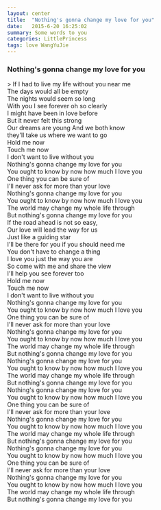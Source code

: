 ```yaml
---
layout: center
title:  "Nothing's gonna change my love for you"
date:   2015-6-20 16:25:02
summary: Some words to you
categories: LittlePrincess
tags: love WangYuJie
---
```


### <span class="blue">Nothing's gonna change my love for you</span>

<span class="green"> > If I had to live my life without you near me</span><br/>
<span class="green">The days would all be empty</span><br/>
<span class="green">The nights would seem so long</span><br/>
<span class="green">With you I see forever oh so clearly</span><br/>
<span class="green">I might have been in love before</span><br/>
<span class="green">But it never felt this strong</span><br/>
<span class="green">Our dreams are young And we both know</span><br/>
<span class="green">they'll take us where we want to go</span><br/>
<span class="green">Hold me now</span><br/>
<span class="green">Touch me now</span><br/>
<span class="green">I don't want to live without you</span><br/>
<span class="green">Nothing's gonna change my love for you</span><br/>
<span class="green">You ought to know by now how much I love you</span><br/>
<span class="green">One thing you can be sure of</span><br/>
<span class="green">I'll never ask for more than your love</span><br/>
<span class="green">Nothing's gonna change my love for you</span><br/>
<span class="green">You ought to know by now how much I love you</span><br/>
<span class="green">The world may change my whole life through</span><br/>
<span class="green">But nothing's gonna change my love for you</span><br/>
<span class="green">If the road ahead is not so easy,</span><br/>
<span class="green">Our love will lead the way for us</span><br/>
<span class="green">Just like a guiding star</span><br/>
<span class="green">I'll be there for you if you should need me</span><br/>
<span class="green">You don't have to change a thing</span><br/>
<span class="green">I love you just the way you are</span><br/>
<span class="green">So come with me and share the view</span><br/>
<span class="green">I'll help you see forever too</span><br/>
<span class="green">Hold me now</span><br/>
<span class="green">Touch me now</span><br/>
<span class="green">I don't want to live without you</span><br/>
<span class="green">Nothing's gonna change my love for you</span><br/>
<span class="green">You ought to know by now how much I love you</span><br/>
<span class="green">One thing you can be sure of</span><br/>
<span class="green">I'll never ask for more than your love</span><br/>
<span class="green">Nothing's gonna change my love for you</span><br/>
<span class="green">You ought to know by now how much I love you</span><br/>
<span class="green">The world may change my whole life through</span><br/>
<span class="green">But nothing's gonna change my love for you</span><br/>
<span class="green">Nothing's gonna change my love for you</span><br/>
<span class="green">You ought to know by now how much I love you</span><br/>
<span class="green">The world may change my whole life through</span><br/>
<span class="green">But nothing's gonna change my love for you</span><br/>
<span class="green">Nothing's gonna change my love for you</span><br/>
<span class="green">You ought to know by now how much I love you</span><br/>
<span class="green">One thing you can be sure of</span><br/>
<span class="green">I'll never ask for more than your love</span><br/>
<span class="green">Nothing's gonna change my love for you</span><br/>
<span class="green">You ought to know by now how much I love you</span><br/>
<span class="green">The world may change my whole life through</span><br/>
<span class="green">But nothing's gonna change my love for you</span><br/>
<span class="green">Nothing's gonna change my love for you</span><br/>
<span class="green">You ought to know by now how much I love you</span><br/>
<span class="green">One thing you can be sure of</span><br/>
<span class="green">I'll never ask for more than your love</span><br/>
<span class="green">Nothing's gonna change my love for you</span><br/>
<span class="green">You ought to know by now how much I love you</span><br/>
<span class="green">The world may change my whole life through</span><br/>
<span class="green">But nothing's gonna change my love for you</span><br/>



